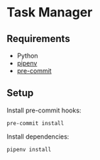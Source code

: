 # Task Manager

## Requirements

- Python
- [pipenv](https://pipenv.pypa.io/en/latest/)
- [pre-commit](https://pre-commit.com/)

## Setup

Install pre-commit hooks:

```
pre-commit install
```

Install dependencies:

```
pipenv install
```
